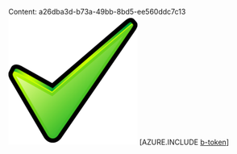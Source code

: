 Content: a26dba3d-b73a-49bb-8bd5-ee560ddc7c13![image](dc38347e-4d66-412e-a13a-7d89de5b4fe7.png)
[AZURE.INCLUDE [b-token](10b6649d-da92-4d78-93dd-5b5a9e01feed.md)]
